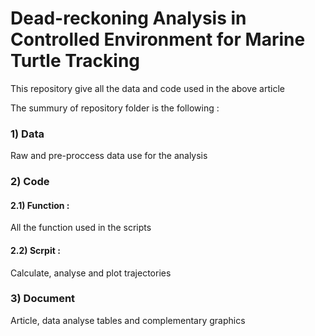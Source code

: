 # Dead-reckoning Analysis in Controlled Environment for Marine Turtle Tracking

This repository give all the data and code used in the above article 

The summury of repository folder is the following :

### 1) Data 

Raw and pre-proccess data use for the analysis

### 2) Code <br/>
####  2.1) Function : 

All the function used in the scripts <br/>

#### 2.2) Scrpit : 

Calculate, analyse and plot trajectories <br/>
  
### 3) Document 

Article, data analyse tables and complementary graphics
  

